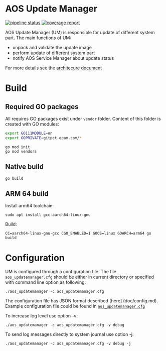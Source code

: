 # AOS Update Manager

[![pipeline status](https://gitpct.epam.com/epmd-aepr/aos_updatemanager/badges/master/pipeline.svg)](https://gitpct.epam.com/epmd-aepr/aos_updatemanager/commits/master) 
[![coverage report](https://gitpct.epam.com/epmd-aepr/aos_updatemanager/badges/master/coverage.svg)](https://gitpct.epam.com/epmd-aepr/aos_updatemanager/commits/master)

AOS Update Manager (UM) is responsible for update of different system part. The main functions of UM:

* unpack and validate the update image
* perform update of different system part
* notify AOS Service Manager about update status

For more details see the [architecure document](doc/updatemanager.md)

# Build

## Required GO packages

All requires GO packages exist under `vendor` folder. Content of this folder is created with GO modules:

```bash
export GO111MODULE=on
export GOPRIVATE=gitpct.epam.com/*
```

```golang
go mod init
go mod vendors
```

## Native build

```
go build
```

## ARM 64 build

Install arm64 toolchain:
```
sudo apt install gcc-aarch64-linux-gnu
```
Build:

```
CC=aarch64-linux-gnu-gcc CGO_ENABLED=1 GOOS=linux GOARCH=arm64 go build
```

# Configuration

UM is configured through a configuration file. The file `aos_updatemanager.cfg` should be either in current directory or specified with command line option as following:
```
./aos_updatemanager -c aos_updatemanager.cfg
```
The configuration file has JSON format described [here] (doc/config.md). Example configuration file could be found in [`aos_updatemanager.cfg`](aos_updatemanager.cfg)

To increase log level use option -v:
```
./aos_updatemanager -c aos_updatemanager.cfg -v debug
```
To send log messages directly to system journal use option -j:
```
./aos_updatemanager -c aos_updatemanager.cfg -v debug -j
```
